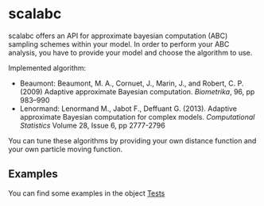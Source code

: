 scalabc
=======

scalabc offers an API for approximate bayesian computation (ABC) sampling schemes
within your model. In order to perform your ABC analysis, you have to provide your
model and choose the algorithm to use.

Implemented algorithm:
 * Beaumont: Beaumont, M. A., Cornuet, J., Marin, J., and Robert, C. P. (2009) Adaptive approximate Bayesian computation.
*Biometrika*, 96, pp 983–990
 * Lenormand: Lenormand M., Jabot F., Deffuant G. (2013). Adaptive approximate Bayesian computation for complex models.
*Computational Statistics* Volume 28, Issue 6, pp 2777-2796
 
You can tune these algorithms by providing your own distance function and your own particle moving function.

## Examples

You can find some examples in the object [Tests](src/main/scala/fr/irstea/easyabc/Test.scala)

